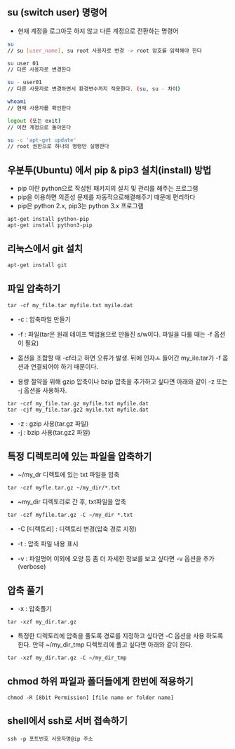 ## su (switch user) 명령어
- 현재 계정을 로그아웃 하지 않고 다른 계정으로 전환하는 명령어
```bash
su
// su [user_name], su root 사용자로 변경 -> root 암호를 임력해야 한다

su user 01
// 다른 사용자로 변경한다

su - user01
// 다른 사용자로 변경하면서 환경변수까지 적용한다. (su, su - 차이)

whoami
// 현재 사용자를 확인한다

logout (또는 exit)
// 이전 계정으로 돌아온다

su -c 'apt-get update'
// root 권한으로 하나의 명령만 실행한다
``` 

## 우분투(Ubuntu) 에서 pip & pip3 설치(install) 방법
- pip 이란 python으로 작성된 패키지의 설치 및 관리를 해주는 프로그램
- pip을 이용하면 의존성 문제를 자동적으로해결해주기 때문에 편리하다
- pip은 python 2.x, pip3는 python 3.x 프로그램
```
apt-get install python-pip
apt-get install python3-pip
```

## 리눅스에서 git 설치
```bash
apt-get install git
```

## 파일 압축하기
```
tar -cf my_file.tar myfile.txt myile.dat
```
 - -c : 압축파일 만들기
 - -f : 파일(tar은 원래 테이프 백업용으로 만들진 s/w이다. 파일을 다룰 때는 -f 옵션이 필요)
 - 옵션을 조합할 때 -cf라고 하면 오류가 발생. 뒤에 인자ㅗ 들어간 my_ile.tar가 -f 옵션과 연결되어야 하기 때문이다.

 - 용량 절약을 위해 gzip 압축이나 bzip 압축을 추가하고 싶다면 아래와 같이 -z 또는 -j 옵션을 사용하자.
```
tar -czf my_file.tar.gz myfile.txt myfile.dat
tar -cjf my_file.tar.gz2 myile.txt myfile.dat
```
 - -z : gzip 사용(tar.gz 파일)
 - -j : bzip 사용(tar.gz2 파일)

## 특정 디렉토리에 있는 파일을 압축하기
 - ~/my_dr 디렉토에 있는 txt 파일을 압축

```
tar -czf myfle.tar.gz ~/my_dir/*.txt
```
 - ~my_dir 디렉토리로 간 후, txt파일을 압축
```
tar -czf myfile.tar.gz -C ~/my_dir *.txt
```

 - -C [디렉토리] : 디렉토리 변경(압축 경로 지정)

 - -t : 압축 파일 내용 표시
 - -v : 파일명어 이외에 오양 등 좀 더 자세한 정보를 보고 싶다면 -v 옵션을 추가(verbose)

## 압축 풀기
 - -x : 압축풀기
```
tar -xzf my_dir.tar.gz
```
 - 특정한 디렉토리에 압축을 풀도록 경로를 지정하고 싶다면 -C 옵션을 사용 하도록 한다. 만약 ~/my_dir_tmp 디렉토리에 풀고 싶다면 아래와 같이 한다.
```
tar -xzf my_dir.tar.gz -C ~/my_dir_tmp
```

## chmod 하위 파일과 폴더들에게 한번에 적용하기
```
chmod -R [8bit Permission] [file name or folder name]
```

## shell에서 ssh로 서버 접속하기
```
ssh -p 포트번호 사용자명@ip 주소
```

